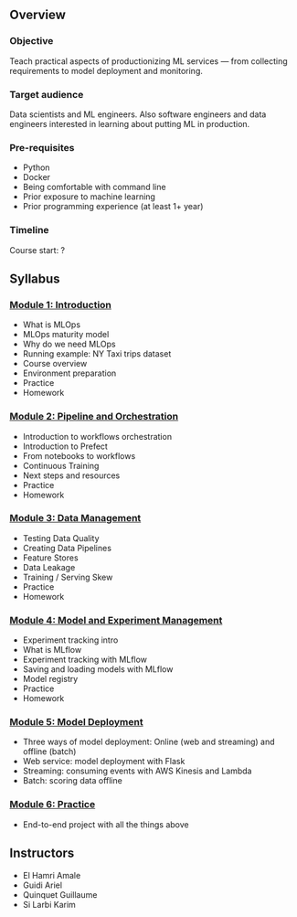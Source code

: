 ## Overview

### Objective

Teach practical aspects of productionizing ML services — from collecting requirements to model deployment and monitoring.

### Target audience

Data scientists and ML engineers. Also software engineers and data engineers interested in learning about putting ML in production.

### Pre-requisites

* Python
* Docker
* Being comfortable with command line 
* Prior exposure to machine learning
* Prior programming experience (at least 1+ year)

### Timeline

Course start: ?


## Syllabus

### [Module 1: Introduction](01-intro)

* What is MLOps
* MLOps maturity model
* Why do we need MLOps
* Running example: NY Taxi trips dataset
* Course overview
* Environment preparation
* Practice
* Homework


### [Module 2: Pipeline and Orchestration](02-pipeline-and-orchestration)

* Introduction to workflows orchestration
* Introduction to Prefect
* From notebooks to workflows
* Continuous Training
* Next steps and resources
* Practice
* Homework


### [Module 3: Data Management](03-data-management)

* Testing Data Quality
* Creating Data Pipelines
* Feature Stores
* Data Leakage
* Training / Serving Skew
* Practice
* Homework


### [Module 4: Model and Experiment Management](04-model-and-experiment-management)

* Experiment tracking intro
* What is MLflow
* Experiment tracking with MLflow
* Saving and loading models with MLflow
* Model registry
* Practice
* Homework


### [Module 5: Model Deployment](05-model-deployment)

* Three ways of model deployment: Online (web and streaming) and offline (batch)
* Web service: model deployment with Flask
* Streaming: consuming events with AWS Kinesis and Lambda
* Batch: scoring data offline


### [Module 6: Practice](06-practices)

* End-to-end project with all the things above


## Instructors

- El Hamri Amale
- Guidi Ariel
- Quinquet Guillaume
- Si Larbi Karim